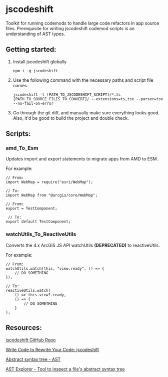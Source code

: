 # jscodeshift

Toolkit for running codemods to handle large code refactors in app source files. Prerequisite for writing jscodeshift codemod scripts is an understanding of AST types.

## Getting started:

1. Install jscodeshift globally

   `npm i -g jscodeshift`

2. Use the following command with the necessary paths and script file names.

   `jscodeshift -t [PATH_TO_JSCODESHIFT_SCRIPT]/*.ts [PATH_TO_SOURCE_FILES_TO_CONVERT]/ --extensions=ts,tsx --parser=tsx --no-fail-on-error`

3. Go through the git diff, and manually make sure everything looks good. Also, it'd be good to build the project and double check.

## Scripts:

### amd_To_Esm

Updates import and export statements to migrate apps from AMD to ESM.

For example:

```
// From:
import WebMap = require("esri/WebMap");

// To:
import WebMap from "@arcgis/core/WebMap";
```

```
// From:
export = TestComponent;

 // To:
export default TestComponent;
```

### watchUtils_To_ReactiveUtils

Converts the 4.x ArcGIS JS API watchUtils **(DEPRECATED)** to reactiveUtils.

For example:

```
// From:
watchUtils.watch(this, "view.ready", () => {
    // DO SOMETHING
});

// To:
reactiveUtils.watch(
    () => this.view?.ready,
    () => {
        // DO SOMETHING
    }
);
```

## Resources:

[jscodeshift GitHub Repo](https://github.com/facebook/jscodeshift)

[Write Code to Rewrite Your Code: jscodeshift](https://www.toptal.com/javascript/write-code-to-rewrite-your-code)

[Abstract syntax tree - AST](https://en.wikipedia.org/wiki/Abstract_syntax_tree)

[AST Explorer - Tool to inspect a file's abstract syntax tree](https://astexplorer.net)
